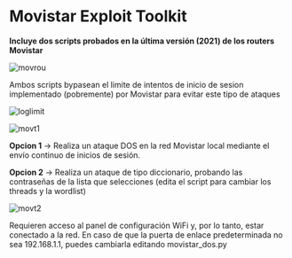 # Movistar Exploit Toolkit


**Incluye dos scripts probados en la última versión (2021) de los routers Movistar**

  ![movrou](https://user-images.githubusercontent.com/92279236/138614508-9f34fbf0-2649-4d2e-87ed-768bc7f6b929.png)
  

Ambos scripts bypasean el limite de intentos de inicio de sesion implementado (pobremente) por Movistar para evitar este tipo de ataques 

  ![loglimit](https://user-images.githubusercontent.com/92279236/138266890-609b1203-1ef8-4255-b5a0-f63864a42b08.png)
  
![movt1](https://user-images.githubusercontent.com/92279236/138661946-c506567b-3f67-44ee-a215-e10547f3b874.png)

  **Opcion 1** -> Realiza un ataque DOS en la red Movistar local mediante el envío continuo de inicios de sesión. 

  **Opcion 2** -> Realiza un ataque de tipo diccionario, probando las contraseñas de la lista que selecciones (edita el script para cambiar los threads y la wordlist)

![movt2](https://user-images.githubusercontent.com/92279236/138661959-717e3ed1-726b-419f-98eb-0aef8537e486.png)

Requieren acceso al panel de configuración WiFi y, por lo tanto, estar conectado a la red. En caso de que la puerta de enlace predeterminada no sea 192.168.1.1, puedes cambiarla editando movistar_dos.py

